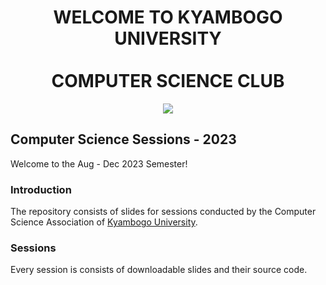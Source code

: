 <div align=center>

  <h1>
    WELCOME TO KYAMBOGO UNIVERSITY
    <br/>
    <br/>
    COMPUTER SCIENCE CLUB
  </h1>

  <p>
    <img src="https://github.com/kyucs/.github/assets/135964407/9a8b24c4-c58b-49e3-ae26-c568e307c4b6" />
  </p>

</div>

## Computer Science Sessions - 2023
Welcome to the Aug - Dec 2023 Semester!

### Introduction
The repository consists of slides for sessions conducted by the Computer Science Association of [Kyambogo University](https://kyu.ac.ug/).

### Sessions
Every session is  consists of downloadable slides and their source code. 

<!-- Below is a list of slides for every session;

0. Orientation
1. Session One: Introduction to Computer Science with Real World Applications
-->
